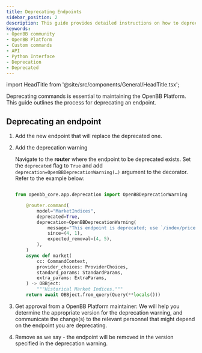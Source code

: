 ```yaml
---
title: Deprecating Endpoints
sidebar_position: 2
description: This guide provides detailed instructions on how to deprecate an endpoint in the OpenBB Platform.
keywords:
- OpenBB community
- OpenBB Platform
- Custom commands
- API
- Python Interface
- Deprecation
- Deprecated
---
```


import HeadTitle from '@site/src/components/General/HeadTitle.tsx';

<HeadTitle title="Deprecating Endpoints - Contributor Guidelines - Development | OpenBB Platform Docs" />

Deprecating commands is essential to maintaining the OpenBB Platform. This guide outlines the process for deprecating an endpoint.

## Deprecating an endpoint

1. Add the new endpoint that will replace the deprecated one.

2. Add the deprecation warning

    Navigate to the **router** where the endpoint to be deprecated exists. Set the `deprecated` flag to `True` and add `deprecation=OpenBBDeprecationWarning(…)` argument to the decorator. Refer to the example below:

    ```python

    from openbb_core.app.deprecation import OpenBBDeprecationWarning

        @router.command(
            model="MarketIndices",
            deprecated=True,
            deprecation=OpenBBDeprecationWarning(
                message="This endpoint is deprecated; use `/index/price/historical` instead.",
                since=(4, 1),
                expected_removal=(4, 5),
            ),
        )
        async def market(
            cc: CommandContext,
            provider_choices: ProviderChoices,
            standard_params: StandardParams,
            extra_params: ExtraParams,
        ) -> OBBject:
            """Historical Market Indices."""
        return await OBBject.from_query(Query(**locals()))
    ```

3. Get approval from a OpenBB Platform maintainer: We will help you determine the appropriate version for the deprecation warning, and communicate the change(s) to the relevant personnel that might depend on the endpoint you are deprecating.

4. Remove as we say - the endpoint will be removed in the version specified in the deprecation warning.

